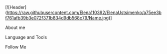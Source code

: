 [![Header] (https://raw.githubusercontent.com/Elena110392/ElenaUstsimenko/a75ee3bf761afb39b3e072f371b834d9db568c79/Name.jpg)]

About me

Language and Tools

Follow Me
